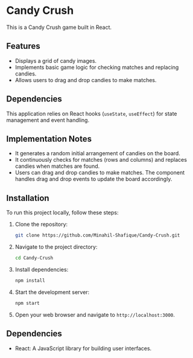 # Candy Crush

This is a Candy Crush game built in React.

## Features

- Displays a grid of candy images.
- Implements basic game logic for checking matches and replacing candies.
- Allows users to drag and drop candies to make matches.

## Dependencies

This application relies on React hooks (`useState`, `useEffect`) for state management and event handling.

## Implementation Notes

- It generates a random initial arrangement of candies on the board.
- It continuously checks for matches (rows and columns) and replaces candies when matches are found.
- Users can drag and drop candies to make matches. The component handles drag and drop events to update the board accordingly.

## Installation

To run this project locally, follow these steps:

1. Clone the repository:

   ```bash
   git clone https://github.com/Minahil-Shafique/Candy-Crush.git

2. Navigate to the project directory:

   ```bash
   cd Candy-Crush

3. Install dependencies:

   ```bash
   npm install

4. Start the development server:

   ```bash
   npm start
   
5. Open your web browser and navigate to `http://localhost:3000`.

## Dependencies

- React: A JavaScript library for building user interfaces.
